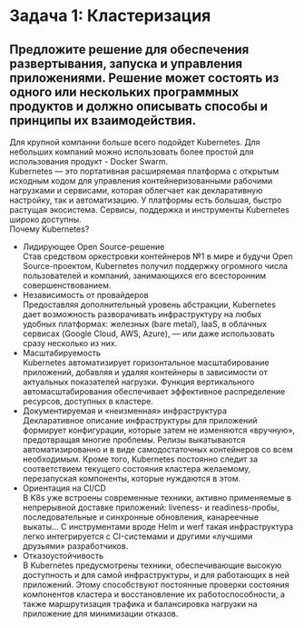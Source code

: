 # Задача 1: Кластеризация
## Предложите решение для обеспечения развертывания, запуска и управления приложениями. Решение может состоять из одного или нескольких программных продуктов и должно описывать способы и принципы их взаимодействия.

Для крупной компанни больше всего подойдет Kubernetes. Для небольших компаний можно использовать более простой для использования продукт - Docker Swarm.  
Kubernetes — это портативная расширяемая платформа с открытым исходным кодом для управления контейнеризованными рабочими нагрузками и сервисами, которая облегчает как декларативную настройку, так и автоматизацию. У платформы есть большая, быстро растущая экосистема. Сервисы, поддержка и инструменты Kubernetes широко доступны.  
Почему Kubernetes?
- Лидирующее Open Source-решение  
Став средством оркестровки контейнеров №1 в мире и будучи Open Source-проектом, Kubernetes получил поддержку огромного числа пользователей и компаний, занимающихся его всесторонним совершенствованием.
- Независимость от провайдеров  
Предоставляя дополнительный уровень абстракции, Kubernetes дает возможность разворачивать инфраструктуру на любых удобных платформах: железных (bare metal), IaaS, в облачных сервисах (Google Cloud, AWS, Azure), — или даже использовать сразу несколько из них.
- Масштабируемость  
Kubernetes автоматизирует горизонтальное масштабирование приложений, добавляя и удаляя контейнеры в зависимости от актуальных показателей нагрузки. Функция вертикального автомасштабирования обеспечивает эффективное распределение ресурсов, доступных в кластере.  
- Документируемая и «неизменная» инфраструктура  
Декларативное описание инфраструктуры для приложений формирует конфигурации, которые затем не изменяются «вручную», предотвращая многие проблемы. Релизы выкатываются автоматизированно и в виде самодостаточных контейнеров со всем необходимым. Кроме того, Kubernetes постоянно следит за соответствием текущего состояния кластера желаемому, перезапуская компоненты, которые нуждаются в этом.  
- Ориентация на CI/CD  
В K8s уже встроены современные техники, активно применяемые в непрерывной доставке приложений: liveness- и readiness-пробы, последовательные и синхронные обновления, канареечные выкаты… С инструментами вроде Helm и werf такая инфраструктура легко интегрируется с CI-системами и другими «лучшими друзьями» разработчиков.  
- Отказоустойчивость  
В Kubernetes предусмотрены техники, обеспечивающие высокую доступность и для самой инфраструктуры, и для работающих в ней приложений. Этому способствуют постоянные проверки состояния компонентов кластера и восстановление их работоспособности, а также маршрутизация трафика и балансировка нагрузки на приложение для минимизации отказов.  
